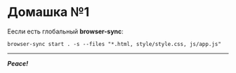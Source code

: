 # Домашка №1

Еесли есть глобальный **browser-sync**:

`browser-sync start . -s --files "*.html, style/style.css, js/app.js"`

---
_**Peace!**_

